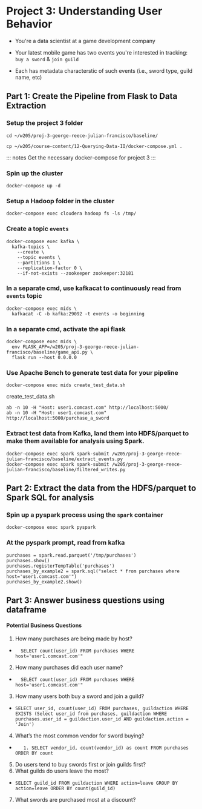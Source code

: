 # Project 3: Understanding User Behavior

- You're a data scientist at a game development company  

- Your latest mobile game has two events you're interested in tracking: `buy a
  sword` & `join guild`

- Each has metadata characterstic of such events (i.e., sword type, guild name,
  etc)
  
## Part 1: Create the Pipeline from Flask to Data Extraction

### Setup the project 3 folder

```
cd ~/w205/proj-3-george-reece-julian-francisco/baseline/
```

```
cp ~/w205/course-content/12-Querying-Data-II/docker-compose.yml .
```

::: notes
Get the necessary docker-compose for project 3
:::

### Spin up the cluster

```
docker-compose up -d
```

### Setup a Hadoop folder in the cluster

```
docker-compose exec cloudera hadoop fs -ls /tmp/
```

### Create a topic `events`

```
docker-compose exec kafka \
  kafka-topics \
    --create \
    --topic events \
    --partitions 1 \
    --replication-factor 0 \
    --if-not-exists --zookeeper zookeeper:32181
```

### In a separate cmd,  use kafkacat to continuously read from `events` topic

```
docker-compose exec mids \
  kafkacat -C -b kafka:29092 -t events -o beginning
```

### In a separate cmd, activate the api flask

```
docker-compose exec mids \
  env FLASK_APP=/w205/proj-3-george-reece-julian-francisco/baseline/game_api.py \
  flask run --host 0.0.0.0
```

### Use Apache Bench to generate test data for your pipeline

```
docker-compose exec mids create_test_data.sh
```

create_test_data.sh
```
ab -n 10 -H "Host: user1.comcast.com" http://localhost:5000/
ab -n 10 -H "Host: user1.comcast.com" http://localhost:5000/purchase_a_sword
```


### Extract test data from Kafka, land them into HDFS/parquet to make them available for analysis using Spark.

```
docker-compose exec spark spark-submit /w205/proj-3-george-reece-julian-francisco/baseline/extract_events.py
docker-compose exec spark spark-submit /w205/proj-3-george-reece-julian-francisco/baseline/filtered_writes.py
```

## Part 2: Extract the data from the HDFS/parquet to Spark SQL for analysis

### Spin up a pyspark process using the `spark` container

```
docker-compose exec spark pyspark
```

### At the pyspark prompt, read from kafka

```
purchases = spark.read.parquet('/tmp/purchases')
purchases.show()
purchases.registerTempTable('purchases')
purchases_by_example2 = spark.sql("select * from purchases where host='user1.comcast.com'")
purchases_by_example2.show()
```

## Part 3: Answer business questions using dataframe

#### Potential Business Questions
1. How many purchases are being made by host?
  - `	SELECT count(user_id) FROM purchases WHERE host='user1.comcast.com'" `
2. How many purchases did each user name?
  - `	SELECT count(user_id) FROM purchases WHERE host='user1.comcast.com'" `
3. How many users both buy a sword and join a guild?
  - `SELECT user_id, count(user_id) FROM purchases, guildaction WHERE EXISTS (Select user_id from purchases, guildaction WHERE purchases.user_id = guildaction.user_id AND guildaction.action = 'Join')`
4. What’s the most common vendor for sword buying?
  - `	1. SELECT vendor_id, count(vendor_id) as count FROM purchases ORDER BY count`

5. Do users tend to buy swords first or join guilds first?
6. What guilds do users leave the most?
  - `SELECT guild_id FROM guildaction WHERE action=leave GROUP BY action=leave ORDER BY count(guild_id)`

7. What swords are purchased most at a discount?

